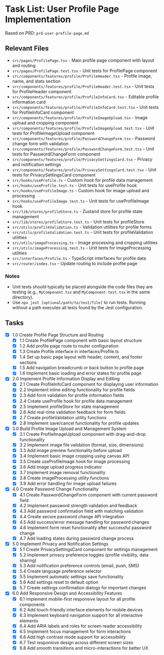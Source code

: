 # Task List: User Profile Page Implementation

Based on PRD: `prd-user-profile-page.md`

## Relevant Files

- `src/pages/ProfilePage.tsx` - Main profile page component with layout and routing
- `src/pages/ProfilePage.test.tsx` - Unit tests for ProfilePage component
- `src/components/features/profile/ProfileHeader.tsx` - Profile image, name, and stats section
- `src/components/features/profile/ProfileHeader.test.tsx` - Unit tests for ProfileHeader component
- `src/components/features/profile/ProfileInfoCard.tsx` - Editable profile information card
- `src/components/features/profile/ProfileInfoCard.test.tsx` - Unit tests for ProfileInfoCard component
- `src/components/features/profile/ProfileImageUpload.tsx` - Image upload and cropping component
- `src/components/features/profile/ProfileImageUpload.test.tsx` - Unit tests for ProfileImageUpload component
- `src/components/features/profile/PasswordChangeForm.tsx` - Password change form with validation
- `src/components/features/profile/PasswordChangeForm.test.tsx` - Unit tests for PasswordChangeForm component
- `src/components/features/profile/PrivacySettingsCard.tsx` - Privacy and notification settings
- `src/components/features/profile/PrivacySettingsCard.test.tsx` - Unit tests for PrivacySettingsCard component
- `src/hooks/useProfile.ts` - Custom hook for profile data management
- `src/hooks/useProfile.test.ts` - Unit tests for useProfile hook
- `src/hooks/useProfileImage.ts` - Custom hook for image upload and processing
- `src/hooks/useProfileImage.test.ts` - Unit tests for useProfileImage hook
- `src/lib/stores/profileStore.ts` - Zustand store for profile state management
- `src/lib/stores/profileStore.test.ts` - Unit tests for profileStore
- `src/utils/profileValidation.ts` - Validation utilities for profile forms
- `src/utils/profileValidation.test.ts` - Unit tests for profileValidation utilities
- `src/utils/imageProcessing.ts` - Image processing and cropping utilities
- `src/utils/imageProcessing.test.ts` - Unit tests for imageProcessing utilities
- `src/interfaces/Profile.ts` - TypeScript interfaces for profile data
- `src/router/index.tsx` - Update routing to include profile page

### Notes

- Unit tests should typically be placed alongside the code files they are testing (e.g., `MyComponent.tsx` and `MyComponent.test.tsx` in the same directory).
- Use `npx jest [optional/path/to/test/file]` to run tests. Running without a path executes all tests found by the Jest configuration.

## Tasks

- [x] 1.0 Create Profile Page Structure and Routing
  - [x] 1.1 Create ProfilePage component with basic layout structure
  - [x] 1.2 Add profile page route to router configuration
  - [x] 1.3 Create Profile interface in interfaces/Profile.ts
  - [x] 1.4 Set up basic page layout with header, content, and footer sections
  - [x] 1.5 Add navigation breadcrumb or back button to profile page
  - [x] 1.6 Implement basic loading and error states for profile page

- [x] 2.0 Implement Profile Information Display and Editing
  - [x] 2.1 Create ProfileInfoCard component for displaying user information
  - [x] 2.2 Implement inline editing functionality for profile fields
  - [x] 2.3 Add form validation for profile information fields
  - [x] 2.4 Create useProfile hook for profile data management
  - [x] 2.5 Implement profileStore for state management
  - [x] 2.6 Add real-time validation feedback for form fields
  - [x] 2.7 Create profileValidation utility functions
  - [x] 2.8 Implement save/cancel functionality for profile updates

- [x] 3.0 Build Profile Image Upload and Management System
  - [x] 3.1 Create ProfileImageUpload component with drag-and-drop functionality
  - [x] 3.2 Implement image file validation (format, size, dimensions)
  - [x] 3.3 Add image preview functionality before upload
  - [x] 3.4 Implement basic image cropping using canvas API
  - [x] 3.5 Create useProfileImage hook for image processing
  - [x] 3.6 Add image upload progress indicator
  - [x] 3.7 Implement image removal functionality
  - [x] 3.8 Create imageProcessing utility functions
  - [x] 3.9 Add error handling for image upload failures

- [x] 4.0 Create Password Change Functionality
  - [x] 4.1 Create PasswordChangeForm component with current password field
  - [x] 4.2 Implement password strength validation and feedback
  - [x] 4.3 Add password confirmation field with matching validation
  - [x] 4.4 Create secure password change API integration
  - [x] 4.5 Add success/error message handling for password changes
  - [x] 4.6 Implement form reset functionality after successful password change
  - [x] 4.7 Add loading states during password change process

- [x] 5.0 Implement Privacy and Notification Settings
  - [x] 5.1 Create PrivacySettingsCard component for settings management
  - [x] 5.2 Implement privacy preference toggles (profile visibility, data sharing)
  - [x] 5.3 Add notification preference controls (email, push, SMS)
  - [x] 5.4 Create language preference selector
  - [x] 5.5 Implement automatic settings save functionality
  - [x] 5.6 Add settings reset to default option
  - [x] 5.7 Create settings confirmation dialogs for important changes

- [x] 6.0 Add Responsive Design and Accessibility Features
  - [x] 6.1 Implement mobile-first responsive layout for all profile components
  - [x] 6.2 Add touch-friendly interface elements for mobile devices
  - [x] 6.3 Implement keyboard navigation support for all interactive elements
  - [x] 6.4 Add ARIA labels and roles for screen reader accessibility
  - [x] 6.5 Implement focus management for form interactions
  - [x] 6.6 Add high contrast mode support for accessibility
  - [x] 6.7 Test responsive design across different screen sizes
  - [x] 6.8 Add smooth transitions and micro-interactions for better UX
